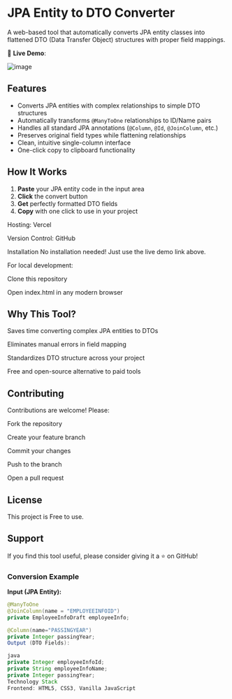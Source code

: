 # JPA Entity to DTO Converter

A web-based tool that automatically converts JPA entity classes into flattened DTO (Data Transfer Object) structures with proper field mappings.

🔗 **Live Demo**:

![image](https://github.com/user-attachments/assets/05f82553-6b06-4acd-a7b5-6ffc1533a4a0)



## Features

- Converts JPA entities with complex relationships to simple DTO structures
- Automatically transforms `@ManyToOne` relationships to ID/Name pairs
- Handles all standard JPA annotations (`@Column`, `@Id`, `@JoinColumn`, etc.)
- Preserves original field types while flattening relationships
- Clean, intuitive single-column interface
- One-click copy to clipboard functionality

## How It Works

1. **Paste** your JPA entity code in the input area
2. **Click** the convert button
3. **Get** perfectly formatted DTO fields
4. **Copy** with one click to use in your project

Hosting: Vercel

Version Control: GitHub

Installation
No installation needed! Just use the live demo link above.

For local development:

Clone this repository

Open index.html in any modern browser


## Why This Tool?
Saves time converting complex JPA entities to DTOs

Eliminates manual errors in field mapping

Standardizes DTO structure across your project

Free and open-source alternative to paid tools

## Contributing
Contributions are welcome! Please:

Fork the repository

Create your feature branch

Commit your changes

Push to the branch

Open a pull request

## License
This project is Free to use.

## Support
If you find this tool useful, please consider giving it a ⭐ on GitHub!

### Conversion Example

**Input (JPA Entity):**
```java
@ManyToOne
@JoinColumn(name = "EMPLOYEEINFOID")
private EmployeeInfoDraft employeeInfo;

@Column(name="PASSINGYEAR")
private Integer passingYear;
Output (DTO Fields):

java
private Integer employeeInfoId;
private String employeeInfoName;
private Integer passingYear;
Technology Stack
Frontend: HTML5, CSS3, Vanilla JavaScript
